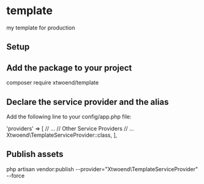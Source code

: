 # template

my template for production

Setup
---

## Add the package to your project

  composer require xtwoend/template

## Declare the service provider and the alias

Add the following line to your config/app.php file:

  'providers' => [
    // ...
    // Other Service Providers
    // ...
    Xtwoend\TemplateServiceProvider::class,
  ],

## Publish assets

  php artisan vendor:publish --provider="Xtwoend\TemplateServiceProvider" --force
  

